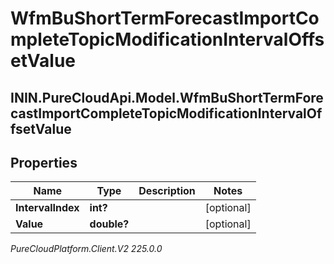 # WfmBuShortTermForecastImportCompleteTopicModificationIntervalOffsetValue

## ININ.PureCloudApi.Model.WfmBuShortTermForecastImportCompleteTopicModificationIntervalOffsetValue

## Properties

|Name | Type | Description | Notes|
|------------ | ------------- | ------------- | -------------|
| **IntervalIndex** | **int?** |  | [optional] |
| **Value** | **double?** |  | [optional] |



_PureCloudPlatform.Client.V2 225.0.0_
